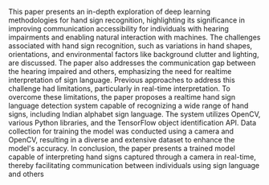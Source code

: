 This paper presents an in-depth exploration of deep learning methodologies for hand sign
recognition, highlighting its significance in improving communication accessibility for individuals
with hearing impairments and enabling natural interaction with machines. The challenges
associated with hand sign recognition, such as variations in hand shapes, orientations, and
environmental factors like background clutter and lighting, are discussed. The paper also addresses
the communication gap between the hearing impaired and others, emphasizing the need for realtime interpretation of sign language. Previous approaches to address this challenge had limitations,
particularly in real-time interpretation. To overcome these limitations, the paper proposes a realtime hand sign language detection system capable of recognizing a wide range of hand signs,
including Indian alphabet sign language. The system utilizes OpenCV, various Python libraries,
and the TensorFlow object identification API. Data collection for training the model was
conducted using a camera and OpenCV, resulting in a diverse and extensive dataset to enhance the
model's accuracy. In conclusion, the paper presents a trained model capable of interpreting hand
signs captured through a camera in real-time, thereby facilitating communication between
individuals using sign language and others
